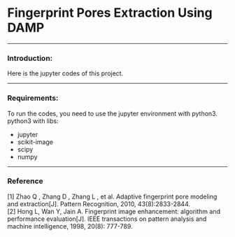 # Fingerprint Pores Extraction Using DAMP

--------

### Introduction:
Here is the jupyter codes of this project.

---------

### Requirements:  
To run the codes, you need to use the jupyter environment with python3.  
python3 with libs:  
+ jupyter
+ scikit-image
+ scipy
+ numpy

----------

### Reference
[1]	Zhao Q , Zhang D , Zhang L , et al. Adaptive fingerprint pore modeling and extraction[J]. Pattern Recognition, 2010, 43(8):2833-2844.  
[2]	Hong L, Wan Y, Jain A. Fingerprint image enhancement: algorithm and performance evaluation[J]. IEEE transactions on pattern analysis and machine intelligence, 1998, 20(8): 777-789.
